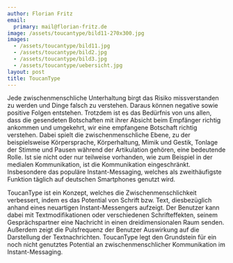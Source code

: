 ```yaml
---
author: Florian Fritz
email:
  primary: mail@florian-fritz.de
image: /assets/toucantype/bild11-270x300.jpg
images: 
  - /assets/toucantype/bild11.jpg
  - /assets/toucantype/bild2.jpg
  - /assets/toucantype/bild3.jpg
  - /assets/toucantype/uebersicht.jpg
layout: post
title: ToucanType
---
```


Jede zwischenmenschliche Unterhaltung birgt das Risiko missverstanden zu werden und Dinge falsch zu verstehen. Daraus können negative sowie positive Folgen entstehen. Trotzdem ist es das Bedürfnis von uns allen, dass die gesendeten Botschaften mit ihrer Absicht beim Empfänger richtig ankommen und umgekehrt, wir eine empfangene Botschaft richtig verstehen. Dabei spielt die zwischenmenschliche Ebene, zu der beispielsweise Körpersprache, Körperhaltung, Mimik und Gestik, Tonlage der Stimme und Pausen während der Artikulation gehören, eine bedeutende Rolle. Ist sie nicht oder nur teilweise vorhanden, wie zum Beispiel in der medialen Kommunikation, ist die Kommunikation eingeschränkt. Insbesondere das populäre Instant-Messaging, welches als zweithäufigste Funktion täglich auf deutschen Smartphones genutzt wird.

ToucanType ist ein Konzept, welches die Zwischenmenschlichkeit verbessert, indem es das Potential von Schrift bzw. Text, diesbezüglich anhand eines neuartigen Instant-Messengers aufzeigt. Der Benutzer kann dabei mit Textmodifikationen oder verschiedenen Schrifteffekten, seinem Gesprächspartner eine Nachricht in einen dreidimensionalen Raum senden. Außerdem zeigt die Pulsfrequenz der Benutzer Auswirkung auf die Darstellung der Textnachrichten. ToucanType legt den Grundstein für ein noch nicht genutztes Potential an zwischenmenschlicher Kommunikation im Instant-Messaging.